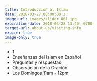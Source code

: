 ```yaml
---
title: Introducción al Islam
date: 2018-03-27 00:00:00 Z
image-url: images/slider_001.jpg
expiration-date: 2018-03-28 13:40 -0700
target-url: about-us/visiting-info
expire: true
image-only: true
---
```


- 1
- Enseñanzas del Islam en Español
- Preguntas y respuestas
- Observación de la Oración
- Los Domingos 11am - 12pm
